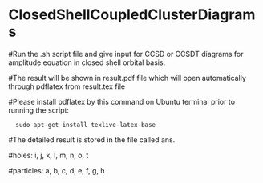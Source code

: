 # ClosedShellCoupledClusterDiagrams

#Run the .sh script file and give input for CCSD or CCSDT diagrams for amplitude equation in closed shell orbital basis. 

#The result will be shown in result.pdf file which will open automatically through pdflatex from result.tex file

#Please install pdflatex by this command on Ubuntu terminal prior to running the script:

      sudo apt-get install texlive-latex-base

#The detailed result is stored in the file called ans.

#holes: i, j, k, l, m, n, o, t

#particles: a, b, c, d, e, f, g, h
